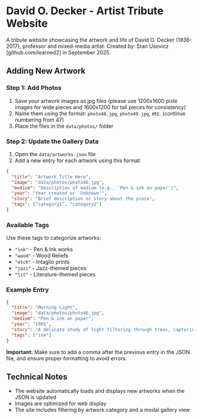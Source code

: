 # David O. Decker - Artist Tribute Website

A tribute website showcasing the artwork and life of David O. Decker (1936-2017), professor and mixed-media artist. 
Created by: Stan Usovicz [github.com/learned2] in September 2025. 

## Adding New Artwork

### Step 1: Add Photos

1. Save your artwork images as jpg files (please use 1200x1600 pixle images for wide pieces and 1600x1200 for tall pieces for consistency)
2. Name them using the format: `photo48.jpg`, `photo49.jpg`, etc. (continue numbering from 47)
3. Place the files in the `data/photos/` folder

### Step 2: Update the Gallery Data

1. Open the `data/artworks.json` file
2. Add a new entry for each artwork using this format:

```json
{
  "title": "Artwork Title Here",
  "image": "data/photos/photo46.jpg",
  "medium": "Description of medium (e.g., 'Pen & ink on paper')",
  "year": "Year created or 'Unknown'",
  "story": "Brief description or story about the piece",
  "tags": ["category1", "category2"]
}
```

### Available Tags

Use these tags to categorize artworks:
- `"ink"` - Pen & Ink works
- `"wood"` - Wood Reliefs
- `"etch"` - Intaglio prints
- `"jazz"` - Jazz-themed pieces
- `"lit"` - Literature-themed pieces

### Example Entry

```json
{
  "title": "Morning Light",
  "image": "data/photos/photo46.jpg",
  "medium": "Pen & ink on paper",
  "year": "1985",
  "story": "A delicate study of light filtering through trees, capturing the quiet beauty of dawn.",
  "tags": ["ink"]
}
```

**Important:** Make sure to add a comma after the previous entry in the JSON file, and ensure proper formatting to avoid errors.

## Technical Notes

- The website automatically loads and displays new artworks when the JSON is updated
- Images are optimized for web display
- The site includes filtering by artwork category and a modal gallery view
